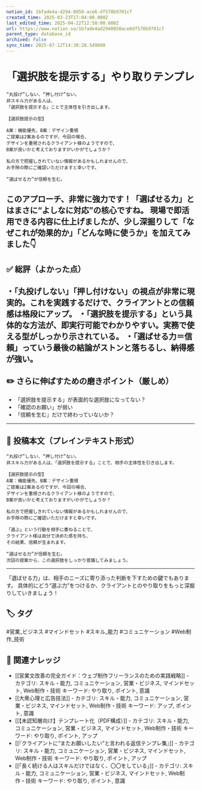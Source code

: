 ```yaml
---
notion_id: 1bfade4a-d294-8050-ace6-df578b9701cf
created_time: 2025-03-23T17:04:00.000Z
last_edited_time: 2025-04-22T12:50:00.000Z
url: https://www.notion.so/1bfade4ad2948050ace6df578b9701cf
parent_type: database_id
archived: False
sync_time: 2025-07-12T14:38:28.549608
---
```


# 「選択肢を提示する」やり取りテンプレ

```plain text
“丸投げ”しない、“押し付け”ない。
非スキル力がある人は、
「選択肢を提示する」ことで主体性を引き出します。

【選択肢提示の型】

A案：機能優先、B案：デザイン重視
ご提案は2案あるのですが、今回の場合、
デザインを重視されるクライアント様のようですので、
B案が良いかと考えておりますがいかがでしょうか？

私の方で把握しきれていない情報があるかもしれませんので、
お手隙の際にご確認いただけますと幸いです。

“選ばせる力”が信頼を生む。
```
このアプローチ、非常に強力です！「選ばせる力」とはまさに“よしなに対応”の核心ですね。
現場で即活用できる内容に仕上げましたが、少し深掘りして「なぜこれが効果的か」「どんな時に使うか」を加えてみました👇
---
## ✅ 総評（よかった点）
・「丸投げしない」「押し付けない」の視点が非常に現実的。これを実践するだけで、クライアントとの信頼感は格段にアップ。
・「選択肢を提示する」という具体的な方法が、即実行可能でわかりやすい。実務で使える型がしっかり示されている。
・「選ばせる力＝信頼」っていう最後の結論がストンと落ちるし、納得感が強い。
---
## ✏️ さらに伸ばすための磨きポイント（厳しめ）
- 「選択肢を提示する」が表面的な選択肢になってない？
- 「確認のお願い」が弱い
- 「信頼を生む」だけで終わっていないか？
---
## 📄 投稿本文（プレインテキスト形式）
```plain text
“丸投げ”しない、“押し付け”ない。
非スキル力がある人は、「選択肢を提示する」ことで、相手の主体性を引き出します。

【選択肢提示の型】
A案：機能優先、B案：デザイン重視
ご提案は2案あるのですが、今回の場合、
デザインを重視されるクライアント様のようですので、
B案が良いかと考えておりますがいかがでしょうか？

私の方で把握しきれていない情報があるかもしれませんので、
お手隙の際にご確認いただけますと幸いです。

「選ぶ」という行動を相手に委ねることで、
クライアント様は自分で決めた感を持ち、
その結果、信頼が生まれます。

“選ばせる力”が信頼を生む。
次回の提案から、この選択肢をしっかり意識してみましょう。

```
---
「選ばせる力」は、相手のニーズに寄り添った判断を下すための鍵でもあります。
具体的にどう“選ぶ力”をつけるか、クライアントとのやり取りをもっと深掘りしていきましょう！

## 🏷️ タグ
#営業_ビジネス #マインドセット #スキル_能力 #コミュニケーション #Web制作_技術

## 🔗 関連ナレッジ
- [[営業文改善の完全ガイド：ウェブ制作フリーランスのための実践戦略]] - カテゴリ: スキル・能力, コミュニケーション, 営業・ビジネス, マインドセット, Web制作・技術 キーワード: やり取り, ポイント, 意識
- [[大衆心理と広告技法]] - カテゴリ: スキル・能力, コミュニケーション, 営業・ビジネス, マインドセット, Web制作・技術 キーワード: アップ, ポイント, 意識
- [[【未認知層向け】テンプレート化（PDF構成）]] - カテゴリ: スキル・能力, コミュニケーション, 営業・ビジネス, マインドセット, Web制作・技術 キーワード: やり取り, ポイント, アップ
- [[『クライアントに“またお願いしたい”と言われる返信テンプレ集』]] - カテゴリ: スキル・能力, コミュニケーション, 営業・ビジネス, マインドセット, Web制作・技術 キーワード: やり取り, ポイント, アップ
- [[「長く続ける人はスキルだけではなく、〇〇をしている」]] - カテゴリ: スキル・能力, コミュニケーション, 営業・ビジネス, マインドセット, Web制作・技術 キーワード: やり取り, ポイント, 意識
